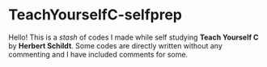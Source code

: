 # TeachYourselfC-selfprep
Hello! This is a <i>stash</i> of codes I made while self studying <b>Teach Yourself C</b> by <b>Herbert Schildt</b>. Some codes are directly written without any commenting and I have included comments for some.
